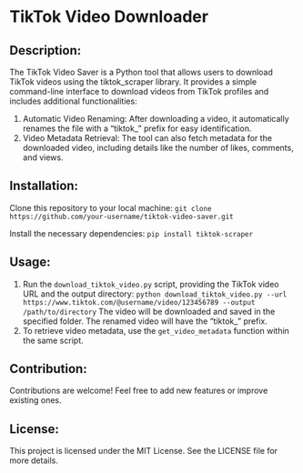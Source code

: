 # TikTok Video Downloader

## Description:
The TikTok Video Saver is a Python tool that allows users to download TikTok videos using the tiktok_scraper library. It provides a simple command-line interface to download videos from TikTok profiles and includes additional functionalities:

1. Automatic Video Renaming: After downloading a video, it automatically renames the file with a “tiktok_” prefix for easy identification.
2. Video Metadata Retrieval: The tool can also fetch metadata for the downloaded video, including details like the number of likes, comments, and views.

## Installation:
Clone this repository to your local machine:
```git clone https://github.com/your-username/tiktok-video-saver.git```

Install the necessary dependencies:
```pip install tiktok-scraper```

## Usage:
1. Run the `download_tiktok_video.py` script, providing the TikTok video URL and the output directory:
```python download_tiktok_video.py --url https://www.tiktok.com/@username/video/123456789 --output /path/to/directory```
The video will be downloaded and saved in the specified folder. The renamed video will have the “tiktok_” prefix.
2. To retrieve video metadata, use the `get_video_metadata` function within the same script.

## Contribution:
Contributions are welcome! Feel free to add new features or improve existing ones.

## License:
This project is licensed under the MIT License. See the LICENSE file for more details.
